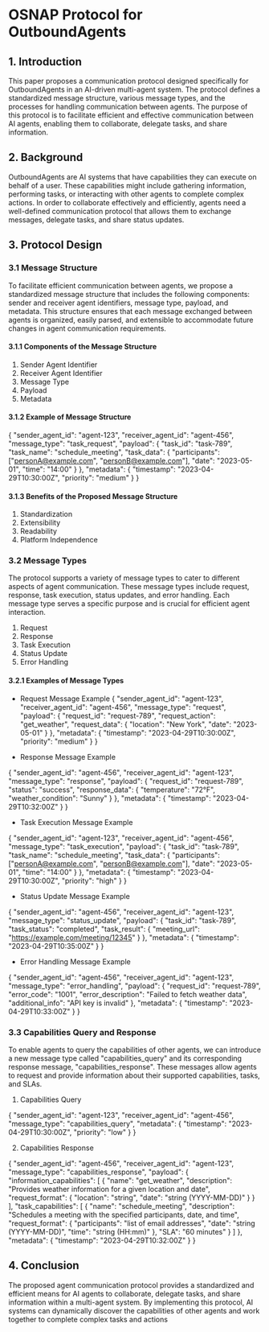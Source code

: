 # OSNAP Protocol for OutboundAgents

## 1. Introduction

This paper proposes a communication protocol designed specifically for OutboundAgents in an AI-driven multi-agent system. The protocol defines a standardized message structure, various message types, and the processes for handling communication between agents. The purpose of this protocol is to facilitate efficient and effective communication between AI agents, enabling them to collaborate, delegate tasks, and share information.

## 2. Background

OutboundAgents are AI systems that have capabilities they can execute on behalf of a user. These capabilities might include gathering information, performing tasks, or interacting with other agents to complete complex actions. In order to collaborate effectively and efficiently, agents need a well-defined communication protocol that allows them to exchange messages, delegate tasks, and share status updates.

## 3. Protocol Design

### 3.1 Message Structure

To facilitate efficient communication between agents, we propose a standardized message structure that includes the following components: sender and receiver agent identifiers, message type, payload, and metadata. This structure ensures that each message exchanged between agents is organized, easily parsed, and extensible to accommodate future changes in agent communication requirements.

#### 3.1.1 Components of the Message Structure

1. Sender Agent Identifier
2. Receiver Agent Identifier
3. Message Type
4. Payload
5. Metadata

#### 3.1.2 Example of Message Structure

{
"sender_agent_id": "agent-123",
"receiver_agent_id": "agent-456",
"message_type": "task_request",
"payload": {
"task_id": "task-789",
"task_name": "schedule_meeting",
"task_data": {
"participants": ["personA@example.com", "personB@example.com"],
"date": "2023-05-01",
"time": "14:00"
}
},
"metadata": {
"timestamp": "2023-04-29T10:30:00Z",
"priority": "medium"
}
}


#### 3.1.3 Benefits of the Proposed Message Structure

1. Standardization
2. Extensibility
3. Readability
4. Platform Independence

### 3.2 Message Types

The protocol supports a variety of message types to cater to different aspects of agent communication. These message types include request, response, task execution, status updates, and error handling. Each message type serves a specific purpose and is crucial for efficient agent interaction.

1. Request
2. Response
3. Task Execution
4. Status Update
5. Error Handling

#### 3.2.1 Examples of Message Types

* Request Message Example
{
  "sender_agent_id": "agent-123",
  "receiver_agent_id": "agent-456",
  "message_type": "request",
  "payload": {
    "request_id": "request-789",
    "request_action": "get_weather",
    "request_data": {
      "location": "New York",
      "date": "2023-05-01"
    }
  },
  "metadata": {
    "timestamp": "2023-04-29T10:30:00Z",
    "priority": "medium"
  }
}


* Response Message Example

{
  "sender_agent_id": "agent-456",
  "receiver_agent_id": "agent-123",
  "message_type": "response",
  "payload": {
    "request_id": "request-789",
    "status": "success",
    "response_data": {
      "temperature": "72°F",
      "weather_condition": "Sunny"
    }
  },
  "metadata": {
    "timestamp": "2023-04-29T10:32:00Z"
  }
}



* Task Execution Message Example

{
  "sender_agent_id": "agent-123",
  "receiver_agent_id": "agent-456",
  "message_type": "task_execution",
  "payload": {
    "task_id": "task-789",
    "task_name": "schedule_meeting",
    "task_data": {
      "participants": ["personA@example.com", "personB@example.com"],
      "date": "2023-05-01",
      "time": "14:00"
    }
  },
  "metadata": {
    "timestamp": "2023-04-29T10:30:00Z",
    "priority": "high"
  }
}



* Status Update Message Example

{
  "sender_agent_id": "agent-456",
  "receiver_agent_id": "agent-123",
  "message_type": "status_update",
  "payload": {
    "task_id": "task-789",
    "task_status": "completed",
    "task_result": {
      "meeting_url": "https://example.com/meeting/12345"
    }
  },
  "metadata": {
    "timestamp": "2023-04-29T10:35:00Z"
  }
}



* Error Handling Message Example

{
  "sender_agent_id": "agent-456",
  "receiver_agent_id": "agent-123",
  "message_type": "error_handling",
  "payload": {
    "request_id": "request-789",
    "error_code": "1001",
    "error_description": "Failed to fetch weather data",
    "additional_info": "API key is invalid"
  },
  "metadata": {
    "timestamp": "2023-04-29T10:33:00Z"
  }
}



### 3.3 Capabilities Query and Response

To enable agents to query the capabilities of other agents, we can introduce a new message type called "capabilities_query" and its corresponding response message, "capabilities_response". These messages allow agents to request and provide information about their supported capabilities, tasks, and SLAs.

1. Capabilities Query

{
  "sender_agent_id": "agent-123",
  "receiver_agent_id": "agent-456",
  "message_type": "capabilities_query",
  "metadata": {
    "timestamp": "2023-04-29T10:30:00Z",
    "priority": "low"
  }
}



2. Capabilities Response

{
  "sender_agent_id": "agent-456",
  "receiver_agent_id": "agent-123",
  "message_type": "capabilities_response",
  "payload": {
    "information_capabilities": [
      {
        "name": "get_weather",
        "description": "Provides weather information for a given location and date",
        "request_format": {
          "location": "string",
          "date": "string (YYYY-MM-DD)"
        }
      }
    ],
    "task_capabilities": [
      {
        "name": "schedule_meeting",
        "description": "Schedules a meeting with the specified participants, date, and time",
        "request_format": {
          "participants": "list of email addresses",
          "date": "string (YYYY-MM-DD)",
          "time": "string (HH:mm)"
        },
        "SLA": "60 minutes"
      }
    ]
  },
  "metadata": {
    "timestamp": "2023-04-29T10:32:00Z"
  }
}



## 4. Conclusion

The proposed agent communication protocol provides a standardized and efficient means for AI agents to collaborate, delegate tasks, and share information within a multi-agent system. By implementing this protocol, AI systems can dynamically discover the capabilities of other agents and work together to complete complex tasks and actions


